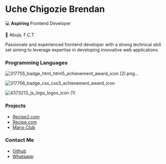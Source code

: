 # Uche Chigozie Brendan

💻 **Aspiring** Frontend Developer

📌 Abuja, F.C.T

Passionate and experienced frontend developer with a strong technical skill set aiming to leverage expertise in developing innovative web applications

### Programming Languages

![317755_badge_html_html5_achievement_award_icon (2).png…]()

![317756_badge_css_css3_achievement_award_icon](https://github.com/user-attachments/assets/231563e3-64b7-4bbc-9d88-c16a085b1eb2)

![4373213_js_logo_logos_icon (1)](https://github.com/user-attachments/assets/10298a9b-6ed2-4bc3-91a1-d021a89748df)

### Projects

- [Recipe2.com](https://emekats.github.io/recipe2.0/)
- [Recipe.com](https://emekats.github.io/recipe/)
- [Mario Club](https://github.com/EmekatS/mario-club)

### Contact Me

- [Github](https://github.com/EmekatS)
- [Whatsapp](09034930199)
